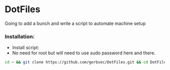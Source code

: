# DotFiles

Going to add a bunch and write a script to automate machine setup

### Installation:

- Install script:
- No need for root but will need to use sudo password here and there. 
```bash
cd ~ && git clone https://github.com/gerbsec/DotFiles.git && cd DotFiles && ./install.sh
```

